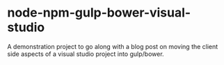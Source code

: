 # node-npm-gulp-bower-visual-studio
A demonstration project to go along with a blog post on moving the client side aspects of a visual studio project into gulp/bower.
